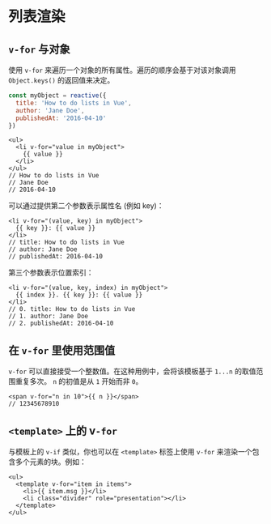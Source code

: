 # 列表渲染

## `v-for` 与对象

使用 `v-for` 来遍历一个对象的所有属性。遍历的顺序会基于对该对象调用 `Object.keys()` 的返回值来决定。

```js
const myObject = reactive({
  title: 'How to do lists in Vue',
  author: 'Jane Doe',
  publishedAt: '2016-04-10'
})
```

```template
<ul>
  <li v-for="value in myObject">
    {{ value }}
  </li>
</ul>
// How to do lists in Vue
// Jane Doe
// 2016-04-10
```

可以通过提供第二个参数表示属性名 (例如 key)：

```template
<li v-for="(value, key) in myObject">
  {{ key }}: {{ value }}
</li>
// title: How to do lists in Vue
// author: Jane Doe
// publishedAt: 2016-04-10
```

第三个参数表示位置索引：

```template
<li v-for="(value, key, index) in myObject">
  {{ index }}. {{ key }}: {{ value }}
</li>
// 0. title: How to do lists in Vue
// 1. author: Jane Doe
// 2. publishedAt: 2016-04-10
```

## 在 `v-for` 里使用范围值

`v-for` 可以直接接受一个整数值。在这种用例中，会将该模板基于 `1...n` 的取值范围重复多次。 `n` 的初值是从 `1` 开始而非 `0`。

```template
<span v-for="n in 10">{{ n }}</span>
// 12345678910
```

## `<template>` 上的 v`-for`

与模板上的 `v-if` 类似，你也可以在 `<template>` 标签上使用 `v-for` 来渲染一个包含多个元素的块。例如：

```template
<ul>
  <template v-for="item in items">
    <li>{{ item.msg }}</li>
    <li class="divider" role="presentation"></li>
  </template>
</ul>
```